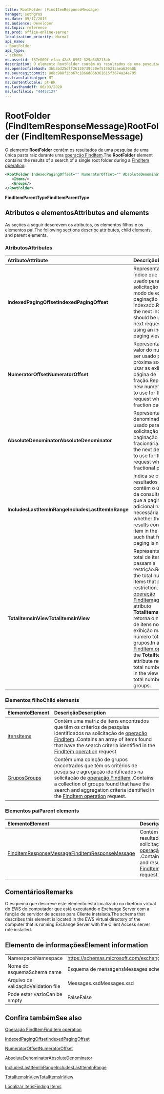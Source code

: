 ```yaml
---
title: RootFolder (FindItemResponseMessage)
manager: sethgros
ms.date: 09/17/2015
ms.audience: Developer
ms.topic: reference
ms.prod: office-online-server
localization_priority: Normal
api_name:
- RootFolder
api_type:
- schema
ms.assetid: 187e009f-efaa-42a8-8962-329a645213ab
description: O elemento RootFolder contém os resultados de uma pesquisa de uma única pasta raiz durante uma operação FindItem.
ms.openlocfilehash: 3bbab325dff26139739c50ef519b215aea620a0b
ms.sourcegitcommit: 88ec988f2bb67c1866d06b361615f3674a24e795
ms.translationtype: MT
ms.contentlocale: pt-BR
ms.lasthandoff: 06/03/2020
ms.locfileid: "44457127"
---
```

# <a name="rootfolder-finditemresponsemessage"></a><span data-ttu-id="35ad6-103">RootFolder (FindItemResponseMessage)</span><span class="sxs-lookup"><span data-stu-id="35ad6-103">RootFolder (FindItemResponseMessage)</span></span>

<span data-ttu-id="35ad6-104">O elemento **RootFolder** contém os resultados de uma pesquisa de uma única pasta raiz durante uma [operação FindItem](finditem-operation.md).</span><span class="sxs-lookup"><span data-stu-id="35ad6-104">The **RootFolder** element contains the results of a search of a single root folder during a [FindItem operation](finditem-operation.md).</span></span>
  
```xml
<RootFolder IndexedPagingOffset="" NumeratorOffset="" AbsoluteDenominator="" IncludesLastItemInRange="" TotalItemsInView="">
   <Items/>
   <Groups/>
</RootFolder>
```

 <span data-ttu-id="35ad6-105">**FindItemParentType**</span><span class="sxs-lookup"><span data-stu-id="35ad6-105">**FindItemParentType**</span></span>
## <a name="attributes-and-elements"></a><span data-ttu-id="35ad6-106">Atributos e elementos</span><span class="sxs-lookup"><span data-stu-id="35ad6-106">Attributes and elements</span></span>

<span data-ttu-id="35ad6-107">As seções a seguir descrevem os atributos, os elementos filhos e os elementos pai.</span><span class="sxs-lookup"><span data-stu-id="35ad6-107">The following sections describe attributes, child elements, and parent elements.</span></span>
  
### <a name="attributes"></a><span data-ttu-id="35ad6-108">Atributos</span><span class="sxs-lookup"><span data-stu-id="35ad6-108">Attributes</span></span>

|<span data-ttu-id="35ad6-109">**Atributo**</span><span class="sxs-lookup"><span data-stu-id="35ad6-109">**Attribute**</span></span>|<span data-ttu-id="35ad6-110">**Descrição**</span><span class="sxs-lookup"><span data-stu-id="35ad6-110">**Description**</span></span>|
|:-----|:-----|
|<span data-ttu-id="35ad6-111">**IndexedPagingOffset**</span><span class="sxs-lookup"><span data-stu-id="35ad6-111">**IndexedPagingOffset**</span></span> <br/> |<span data-ttu-id="35ad6-112">Representa o próximo índice que deve ser usado para a próxima solicitação ao usar um modo de exibição de paginação indexado.</span><span class="sxs-lookup"><span data-stu-id="35ad6-112">Represents the next index that should be used for the next request when using an indexed paging view.</span></span>  <br/> |
|<span data-ttu-id="35ad6-113">**NumeratorOffset**</span><span class="sxs-lookup"><span data-stu-id="35ad6-113">**NumeratorOffset**</span></span> <br/> |<span data-ttu-id="35ad6-114">Representa o novo valor do numerador a ser usado para a próxima solicitação ao usar as exibições da página de fração.</span><span class="sxs-lookup"><span data-stu-id="35ad6-114">Represents the new numerator value to use for the next request when using fraction page views.</span></span>  <br/> |
|<span data-ttu-id="35ad6-115">**AbsoluteDenominator**</span><span class="sxs-lookup"><span data-stu-id="35ad6-115">**AbsoluteDenominator**</span></span> <br/> |<span data-ttu-id="35ad6-116">Representa o próximo denominador a ser usado para a próxima solicitação ao fazer paginação fracionária.</span><span class="sxs-lookup"><span data-stu-id="35ad6-116">Represents the next denominator to use for the next request when doing fractional paging.</span></span>  <br/> |
|<span data-ttu-id="35ad6-117">**IncludesLastItemInRange**</span><span class="sxs-lookup"><span data-stu-id="35ad6-117">**IncludesLastItemInRange**</span></span> <br/> |<span data-ttu-id="35ad6-118">Indica se os resultados atuais contêm o último item da consulta, de modo que a paginação adicional não será necessária.</span><span class="sxs-lookup"><span data-stu-id="35ad6-118">Indicates whether the current results contain the last item in the query, such that further paging is not needed.</span></span>  <br/> |
|<span data-ttu-id="35ad6-119">**TotalItemsInView**</span><span class="sxs-lookup"><span data-stu-id="35ad6-119">**TotalItemsInView**</span></span> <br/> |<span data-ttu-id="35ad6-120">Representa o número total de itens que passam a restrição.</span><span class="sxs-lookup"><span data-stu-id="35ad6-120">Represents the total number of items that pass the restriction.</span></span> <span data-ttu-id="35ad6-121">Em uma [operação FindItem](finditem-operation.md)agrupada, o atributo **TotalItemsInView** retorna o número total de itens no modo de exibição mais o número total de grupos.</span><span class="sxs-lookup"><span data-stu-id="35ad6-121">In a grouped [FindItem operation](finditem-operation.md), the **TotalItemsInView** attribute returns the total number of items in the view plus the total number of groups.</span></span>  <br/> |
   
### <a name="child-elements"></a><span data-ttu-id="35ad6-122">Elementos filho</span><span class="sxs-lookup"><span data-stu-id="35ad6-122">Child elements</span></span>

|<span data-ttu-id="35ad6-123">**Elemento**</span><span class="sxs-lookup"><span data-stu-id="35ad6-123">**Element**</span></span>|<span data-ttu-id="35ad6-124">**Descrição**</span><span class="sxs-lookup"><span data-stu-id="35ad6-124">**Description**</span></span>|
|:-----|:-----|
|[<span data-ttu-id="35ad6-125">Itens</span><span class="sxs-lookup"><span data-stu-id="35ad6-125">Items</span></span>](items.md) <br/> |<span data-ttu-id="35ad6-126">Contém uma matriz de itens encontrados que têm os critérios de pesquisa identificados na solicitação de [operação FindItem](finditem-operation.md) .</span><span class="sxs-lookup"><span data-stu-id="35ad6-126">Contains an array of items found that have the search criteria identified in the [FindItem operation](finditem-operation.md) request.</span></span>  <br/> |
|[<span data-ttu-id="35ad6-127">Grupos</span><span class="sxs-lookup"><span data-stu-id="35ad6-127">Groups</span></span>](groups.md) <br/> |<span data-ttu-id="35ad6-128">Contém uma coleção de grupos encontrados que têm os critérios de pesquisa e agregação identificados na solicitação de [operação FindItem](finditem-operation.md) .</span><span class="sxs-lookup"><span data-stu-id="35ad6-128">Contains a collection of groups found that have the search and aggregation criteria identified in the [FindItem operation](finditem-operation.md) request.</span></span>  <br/> |
   
### <a name="parent-elements"></a><span data-ttu-id="35ad6-129">Elementos pai</span><span class="sxs-lookup"><span data-stu-id="35ad6-129">Parent elements</span></span>

|<span data-ttu-id="35ad6-130">**Elemento**</span><span class="sxs-lookup"><span data-stu-id="35ad6-130">**Element**</span></span>|<span data-ttu-id="35ad6-131">**Descrição**</span><span class="sxs-lookup"><span data-stu-id="35ad6-131">**Description**</span></span>|
|:-----|:-----|
|[<span data-ttu-id="35ad6-132">FindItemResponseMessage</span><span class="sxs-lookup"><span data-stu-id="35ad6-132">FindItemResponseMessage</span></span>](finditemresponsemessage.md) <br/> |<span data-ttu-id="35ad6-133">Contém o status e o resultado de uma solicitação de [operação FindItem](finditem-operation.md) .</span><span class="sxs-lookup"><span data-stu-id="35ad6-133">Contains the status and result of a [FindItem operation](finditem-operation.md) request.</span></span>  <br/> |
   
## <a name="remarks"></a><span data-ttu-id="35ad6-134">Comentários</span><span class="sxs-lookup"><span data-stu-id="35ad6-134">Remarks</span></span>

<span data-ttu-id="35ad6-135">O esquema que descreve este elemento está localizado no diretório virtual do EWS do computador que está executando o Exchange Server com a função de servidor de acesso para Cliente instalada.</span><span class="sxs-lookup"><span data-stu-id="35ad6-135">The schema that describes this element is located in the EWS virtual directory of the computer that is running Exchange Server with the Client Access server role installed.</span></span>
  
## <a name="element-information"></a><span data-ttu-id="35ad6-136">Elemento de informações</span><span class="sxs-lookup"><span data-stu-id="35ad6-136">Element information</span></span>

|||
|:-----|:-----|
|<span data-ttu-id="35ad6-137">Namespace</span><span class="sxs-lookup"><span data-stu-id="35ad6-137">Namespace</span></span>  <br/> |https://schemas.microsoft.com/exchange/services/2006/messages  <br/> |
|<span data-ttu-id="35ad6-138">Nome do esquema</span><span class="sxs-lookup"><span data-stu-id="35ad6-138">Schema name</span></span>  <br/> |<span data-ttu-id="35ad6-139">Esquema de mensagens</span><span class="sxs-lookup"><span data-stu-id="35ad6-139">Messages schema</span></span>  <br/> |
|<span data-ttu-id="35ad6-140">Arquivo de validação</span><span class="sxs-lookup"><span data-stu-id="35ad6-140">Validation file</span></span>  <br/> |<span data-ttu-id="35ad6-141">Messages.xsd</span><span class="sxs-lookup"><span data-stu-id="35ad6-141">Messages.xsd</span></span>  <br/> |
|<span data-ttu-id="35ad6-142">Pode estar vazio</span><span class="sxs-lookup"><span data-stu-id="35ad6-142">Can be empty</span></span>  <br/> |<span data-ttu-id="35ad6-143">False</span><span class="sxs-lookup"><span data-stu-id="35ad6-143">False</span></span>  <br/> |
   
## <a name="see-also"></a><span data-ttu-id="35ad6-144">Confira também</span><span class="sxs-lookup"><span data-stu-id="35ad6-144">See also</span></span>



[<span data-ttu-id="35ad6-145">Operação FindItem</span><span class="sxs-lookup"><span data-stu-id="35ad6-145">FindItem operation</span></span>](finditem-operation.md)
  
[<span data-ttu-id="35ad6-146">IndexedPagingOffset</span><span class="sxs-lookup"><span data-stu-id="35ad6-146">IndexedPagingOffset</span></span>](https://msdn.microsoft.com/library/ExchangeWebServices.FindItemParentType.IndexedPagingOffset.aspx)
  
[<span data-ttu-id="35ad6-147">NumeratorOffset</span><span class="sxs-lookup"><span data-stu-id="35ad6-147">NumeratorOffset</span></span>](https://msdn.microsoft.com/library/ExchangeWebServices.FindItemParentType.NumeratorOffset.aspx)
  
[<span data-ttu-id="35ad6-148">AbsoluteDenominator</span><span class="sxs-lookup"><span data-stu-id="35ad6-148">AbsoluteDenominator</span></span>](https://msdn.microsoft.com/library/ExchangeWebServices.FindItemParentType.AbsoluteDenominator.aspx)
  
[<span data-ttu-id="35ad6-149">IncludesLastItemInRange</span><span class="sxs-lookup"><span data-stu-id="35ad6-149">IncludesLastItemInRange</span></span>](https://msdn.microsoft.com/library/ExchangeWebServices.FindItemParentType.IncludesLastItemInRange.aspx)
  
[<span data-ttu-id="35ad6-150">TotalItemsInView</span><span class="sxs-lookup"><span data-stu-id="35ad6-150">TotalItemsInView</span></span>](https://msdn.microsoft.com/library/ExchangeWebServices.FindItemParentType.TotalItemsInView.aspx)


[<span data-ttu-id="35ad6-151">Localizar itens</span><span class="sxs-lookup"><span data-stu-id="35ad6-151">Finding Items</span></span>](https://msdn.microsoft.com/library/63af1f9c-464b-4fca-9ae3-3d60f24ca93c%28Office.15%29.aspx)

